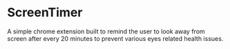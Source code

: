 # ScreenTimer
A simple chrome extension built to remind the user to look away from screen after every 20 minutes to prevent various eyes related health issues.
